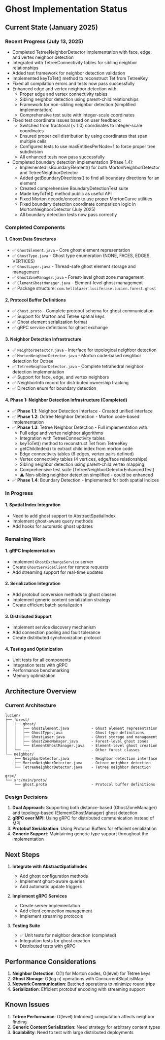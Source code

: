 # Ghost Implementation Status

## Current State (January 2025)

### Recent Progress (July 13, 2025)
- Completed TetreeNeighborDetector implementation with face, edge, and vertex neighbor detection
- Integrated with TetreeConnectivity tables for sibling neighbor relationships
- Added test framework for neighbor detection validation
- Implemented keyToTet() method to reconstruct Tet from TetreeKey
- Fixed all compilation errors and tests now pass successfully
- Enhanced edge and vertex neighbor detection with:
  - Proper edge and vertex connectivity tables
  - Sibling neighbor detection using parent-child relationships
  - Framework for non-sibling neighbor detection (simplified implementation)
  - Comprehensive test suite with integer-scale coordinates
- Fixed test coordinate issues based on user feedback:
  - Switched from fractional (< 1.0) coordinates to integer-scale coordinates
  - Ensured proper cell distribution by using coordinates that span multiple cells
  - Configured tests to use maxEntitiesPerNode=1 to force proper tree subdivision
  - All enhanced tests now pass successfully
- Completed boundary detection implementation (Phase 1.4):
  - Implemented isBoundaryElement() for both MortonNeighborDetector and TetreeNeighborDetector
  - Added getBoundaryDirections() to find all boundary directions for an element
  - Created comprehensive BoundaryDetectionTest suite
  - Made keyToTet() method public as useful API
  - Fixed Morton decode/encode to use proper MortonCurve utilities
  - Fixed boundary detection coordinate comparison logic in MortonNeighborDetector (July 2025)
  - All boundary detection tests now pass correctly

### Completed Components

#### 1. Ghost Data Structures
- ✅ `GhostElement.java` - Core ghost element representation
- ✅ `GhostType.java` - Ghost type enumeration (NONE, FACES, EDGES, VERTICES)
- ✅ `GhostLayer.java` - Thread-safe ghost element storage and management
- ✅ `GhostZoneManager.java` - Forest-level ghost zone management
- ✅ `ElementGhostManager.java` - Element-level ghost management
- ✅ Package structure: `com.hellblazer.luciferase.lucien.forest.ghost`

#### 2. Protocol Buffer Definitions
- ✅ `ghost.proto` - Complete protobuf schema for ghost communication
- ✅ Support for Morton and Tetree spatial keys
- ✅ Ghost element serialization format
- ✅ gRPC service definitions for ghost exchange

#### 3. Neighbor Detection Infrastructure
- ✅ `NeighborDetector.java` - Interface for topological neighbor detection
- ✅ `MortonNeighborDetector.java` - Morton code-based neighbor detection for Octree
- ✅ `TetreeNeighborDetector.java` - Complete tetrahedral neighbor detection implementation
- ✅ Support for face, edge, and vertex neighbors
- ✅ NeighborInfo record for distributed ownership tracking
- ✅ Direction enum for boundary detection

#### 4. Phase 1: Neighbor Detection Infrastructure (Completed)
- ✅ **Phase 1.1**: Neighbor Detection Interface - Created unified interface
- ✅ **Phase 1.2**: Octree Neighbor Detection - Morton code-based implementation  
- ✅ **Phase 1.3**: Tetree Neighbor Detection - Full implementation with:
  - Full edge and vertex neighbor algorithms
  - Integration with TetreeConnectivity tables
  - keyToTet() method to reconstruct Tet from TetreeKey
  - getChildIndex() to extract child index from morton code
  - Edge connectivity tables (6 edges, vertex pairs defined)
  - Vertex connectivity tables (4 vertices, edge/face relationships)
  - Sibling neighbor detection using parent-child vertex mapping
  - Comprehensive test suite (TetreeNeighborDetectorEnhancedTest)
  - ⚠️ Non-sibling neighbor detection simplified - could be enhanced
- ✅ **Phase 1.4**: Boundary Detection - Implemented for both spatial indices


### In Progress

#### 1. Spatial Index Integration
- Need to add ghost support to AbstractSpatialIndex
- Implement ghost-aware query methods
- Add hooks for automatic ghost updates

### Remaining Work

#### 1. gRPC Implementation
- Implement `GhostExchangeService` server
- Create `GhostServiceClient` for remote requests
- Add streaming support for real-time updates

#### 2. Serialization Integration
- Add protobuf conversion methods to ghost classes
- Implement generic content serialization strategy
- Create efficient batch serialization

#### 3. Distributed Support
- Implement service discovery mechanism
- Add connection pooling and fault tolerance
- Create distributed synchronization protocol

#### 4. Testing and Optimization
- Unit tests for all components
- Integration tests with gRPC
- Performance benchmarking
- Memory optimization

## Architecture Overview

### Current Architecture

```
lucien/
├── forest/
│   ├── ghost/
│   │   ├── GhostElement.java          - Ghost element representation
│   │   ├── GhostType.java             - Ghost type definitions
│   │   ├── GhostLayer.java            - Ghost storage and management
│   │   ├── GhostZoneManager.java      - Forest-level ghost zones
│   │   └── ElementGhostManager.java   - Element-level ghost creation
│   └── ...                            - Other forest classes
└── neighbor/
    ├── NeighborDetector.java          - Neighbor detection interface
    ├── MortonNeighborDetector.java    - Octree neighbor detection
    └── TetreeNeighborDetector.java    - Tetree neighbor detection

grpc/
└── src/main/proto/
    └── ghost.proto                    - Protocol buffer definitions
```

### Design Decisions

1. **Dual Approach**: Supporting both distance-based (GhostZoneManager) and topology-based (ElementGhostManager) ghost detection
2. **gRPC over MPI**: Using gRPC for distributed communication instead of MPI
3. **Protobuf Serialization**: Using Protocol Buffers for efficient serialization
4. **Generic Support**: Maintaining generic type support throughout the implementation

## Next Steps

1. **Integrate with AbstractSpatialIndex**
   - Add ghost configuration methods
   - Implement ghost-aware queries
   - Add automatic update triggers

3. **Implement gRPC Services**
   - Create server implementation
   - Add client connection management
   - Implement streaming protocols

4. **Testing Suite**
   - ✅ Unit tests for neighbor detection (completed)
   - Integration tests for ghost creation
   - Distributed tests with gRPC

## Performance Considerations

1. **Neighbor Detection**: O(1) for Morton codes, O(level) for Tetree keys
2. **Ghost Storage**: O(log n) operations with ConcurrentSkipListMap
3. **Network Communication**: Batched operations to minimize round trips
4. **Serialization**: Efficient protobuf encoding with streaming support

## Known Issues

1. **Tetree Performance**: O(level) tmIndex() computation affects neighbor finding
2. **Generic Content Serialization**: Need strategy for arbitrary content types
3. **Scalability**: Need to test with large distributed deployments